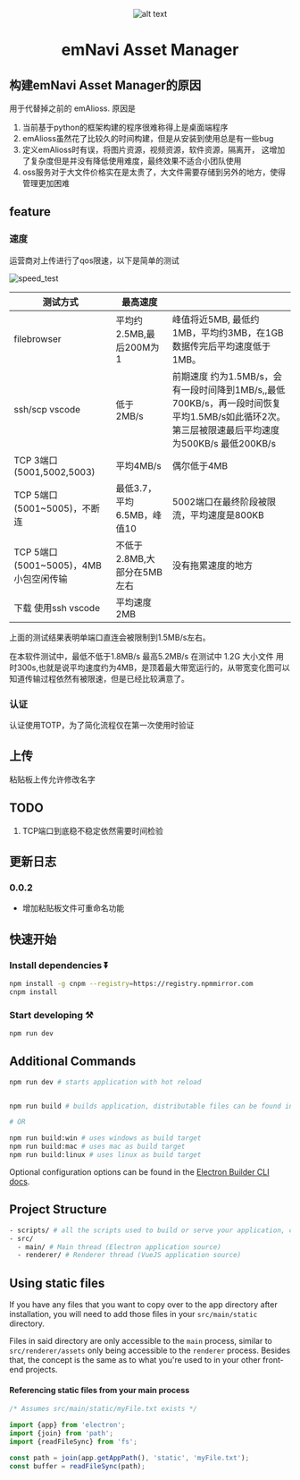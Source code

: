 <div align="center"> 

![alt text](http://file.emnavi.tech/MEDIA_ASSETS/Asset_Manager/home_page.png)

# emNavi Asset Manager
</div>

## 构建emNavi Asset Manager的原因

用于代替掉之前的 emAlioss. 原因是

1. 当前基于python的框架构建的程序很难称得上是桌面端程序
1. emAlioss虽然花了比较久的时间构建，但是从安装到使用总是有一些bug
1. 定义emAlioss时有误，将图片资源，视频资源，软件资源，隔离开， 这增加了复杂度但是并没有降低使用难度，最终效果不适合小团队使用
1. oss服务对于大文件价格实在是太贵了，大文件需要存储到另外的地方，使得管理更加困难

## feature

### 速度

运营商对上传进行了qos限速，以下是简单的测试

![speed_test](http://file.emnavi.tech/MEDIA_ASSETS/Asset_Manager/speed_test.png)

| 测试方式 | 最高速度 |  |
| --- | --- | --- |
| filebrowser | 平均约2.5MB,最后200M为1 | 峰值将近5MB, 最低约1MB，平均约3MB，在1GB数据传完后平均速度低于1MB。|
| ssh/scp vscode  | 低于 2MB/s | 前期速度 约为1.5MB/s，会有一段时间降到1MB/s,,最低700KB/s，再一段时间恢复平均1.5MB/s如此循环2次。第三层被限速最后平均速度为500KB/s 最低200KB/s |
| TCP 3端口(5001,5002,5003) | 平均4MB/s | 偶尔低于4MB |
| TCP 5端口(5001~5005)，不断连 | 最低3.7，平均6.5MB，峰值10 | 5002端口在最终阶段被限流，平均速度是800KB |
| TCP 5端口(5001~5005)，4MB 小包空闲传输 | 不低于2.8MB,大部分在5MB 左右 | 没有拖累速度的地方 |
| 下载 使用ssh vscode  | 平均速度2MB |  |


上面的测试结果表明单端口直连会被限制到1.5MB/s左右。

在本软件测试中，最低不低于1.8MB/s 最高5.2MB/s 在测试中 1.2G 大小文件 用时300s,也就是说平均速度约为4MB，是顶着最大带宽运行的，从带宽变化图可以知道传输过程依然有被限速，但是已经比较满意了。


### 认证

认证使用TOTP，为了简化流程仅在第一次使用时验证


## 上传

粘贴板上传允许修改名字

## TODO


1. TCP端口到底稳不稳定依然需要时间检验


## 更新日志

### 0.0.2

- 增加粘贴板文件可重命名功能


## 快速开始

### Install dependencies ⏬

```bash
npm install -g cnpm --registry=https://registry.npmmirror.com
cnpm install
```

### Start developing ⚒️

```bash
npm run dev
```

## Additional Commands

```bash
npm run dev # starts application with hot reload


npm run build # builds application, distributable files can be found in "dist" folder

# OR

npm run build:win # uses windows as build target
npm run build:mac # uses mac as build target
npm run build:linux # uses linux as build target
```

Optional configuration options can be found in the [Electron Builder CLI docs](https://www.electron.build/cli.html).
## Project Structure

```bash
- scripts/ # all the scripts used to build or serve your application, change as you like.
- src/
  - main/ # Main thread (Electron application source)
  - renderer/ # Renderer thread (VueJS application source)
```

## Using static files

If you have any files that you want to copy over to the app directory after installation, you will need to add those files in your `src/main/static` directory.

Files in said directory are only accessible to the `main` process, similar to `src/renderer/assets` only being accessible to the `renderer` process. Besides that, the concept is the same as to what you're used to in your other front-end projects.

#### Referencing static files from your main process

```ts
/* Assumes src/main/static/myFile.txt exists */

import {app} from 'electron';
import {join} from 'path';
import {readFileSync} from 'fs';

const path = join(app.getAppPath(), 'static', 'myFile.txt');
const buffer = readFileSync(path);
```
